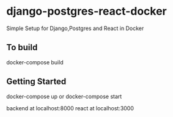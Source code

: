 # django-postgres-react-docker
Simple Setup for Django,Postgres and React in Docker

## To build
docker-compose build

## Getting Started
docker-compose up
or 
docker-compose start

backend at localhost:8000
react at localhost:3000
